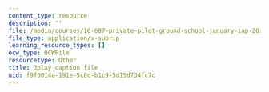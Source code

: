 ```yaml
---
content_type: resource
description: ''
file: /media/courses/16-687-private-pilot-ground-school-january-iap-2019/f9f6014a191e5c8db1c95d15d734fc7c_xsO2Ip6eiaY.vtt
file_type: application/x-subrip
learning_resource_types: []
ocw_type: OCWFile
resourcetype: Other
title: 3play caption file
uid: f9f6014a-191e-5c8d-b1c9-5d15d734fc7c
---
```


